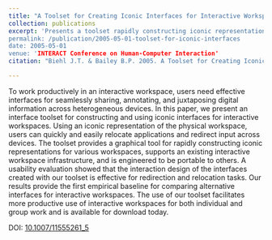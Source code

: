 ```yaml
---
title: "A Toolset for Creating Iconic Interfaces for Interactive Workspaces"
collection: publications
excerpt: 'Presents a toolset rapidly constructing iconic representations of workspaces.  The tool provide support to an interactive workspace infrastructure, allowing it to be portable to other environments."
permalink: /publication/2005-05-01-toolset-for-iconic-interfaces
date: 2005-05-01
venue: 'INTERACT Conference on Human-Computer Interaction'
citation: "Biehl J.T. & Bailey B.P. 2005. A Toolset for Creating Iconic Interfaces for Interactive Workspaces. In: Costabile M.F., Paternò F. (eds) <i>IFIP TC.13 International Conference on Human-Computer Interaction (INTERACT 2005)</i>. Lecture Notes in Computer Science, vol 3585. Springer, Berlin, Heidelberg."

---
```

To work productively in an interactive workspace, users need effective interfaces for seamlessly sharing, annotating, and juxtaposing digital information across heterogeneous devices. In this paper, we present an interface toolset for constructing and using iconic interfaces for interactive workspaces. Using an iconic representation of the physical workspace, users can quickly and easily relocate applications and redirect input across devices. The toolset provides a graphical tool for rapidly constructing iconic representations for various workspaces, supports an existing interactive workspace infrastructure, and is engineered to be portable to others. A usability evaluation showed that the interaction design of the interfaces created with our toolset is effective for redirection and relocation tasks. Our results provide the first empirical baseline for comparing alternative interfaces for interactive workspaces. The use of our toolset facilitates more productive use of interactive workspaces for both individual and group work and is available for download today.

DOI: [10.1007/11555261_5](https://doi.org/10.1007/11555261_5)
